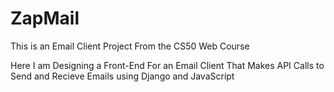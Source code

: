 # ZapMail
This is an Email Client Project From the CS50 Web Course

Here I am Designing a Front-End For an Email Client That Makes API Calls to Send and Recieve Emails using Django and JavaScript
